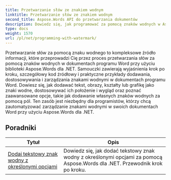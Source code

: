 ```yaml
---
title: Przetwarzanie słów ze znakiem wodnym
linktitle: Przetwarzanie słów ze znakiem wodnym
second_title: Aspose.Words API do przetwarzania dokumentów
description: Dowiedz się, jak programować za pomocą znaków wodnych w Aspose.Words dla .NET. Dowiedz się, jak dodawać tekstowe lub graficzne znaki wodne, dostosowywać ich wygląd, umieszczać je na stronach i nie tylko, korzystając ze szczegółowych samouczków i przykładowego kodu C#.
type: docs
weight: 1570
url: /pl/net/programming-with-watermark/
---
```

Przetwarzanie słów za pomocą znaku wodnego to kompleksowe źródło informacji, które przeprowadzi Cię przez proces przetwarzania słów za pomocą znaków wodnych w dokumentach programu Word przy użyciu biblioteki Aspose.Words dla .NET. Samouczki zawierają wyjaśnienia krok po kroku, szczegółowy kod źródłowy i praktyczne przykłady dodawania, dostosowywania i zarządzania znakami wodnymi w dokumentach programu Word. Dowiesz się, jak dodawać tekst, obrazy, kształty lub grafikę jako znaki wodne, dostosowywać ich położenie i wygląd oraz poznać zaawansowane opcje, takie jak dodawanie własnych znaków wodnych za pomocą pól. Ten zasób jest niezbędny dla programistów, którzy chcą zautomatyzować zarządzanie znakami wodnymi w swoich dokumentach Word przy użyciu Aspose.Words dla .NET.

 ## Poradniki
| Tytuł | Opis |
| --- | --- |
| [Dodaj tekstowy znak wodny z określonymi opcjami](./add-text-watermark-with-specific-options/) | Dowiedz się, jak dodać tekstowy znak wodny z określonymi opcjami za pomocą Aspose.Words dla .NET. Przewodnik krok po kroku. |